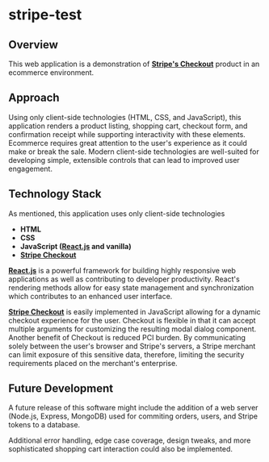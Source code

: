 # stripe-test

## Overview
This web application is a demonstration of **[Stripe's Checkout](https://stripe.com/docs/checkout)** product in an ecommerce environment.

## Approach
Using only client-side technologies (HTML, CSS, and JavaScript), this application renders a product listing, shopping cart, checkout form, and confirmation receipt while supporting interactivity with these elements. Ecommerce requires great attention to the user's experience as it could make or break the sale. Modern client-side technologies are well-suited for developing simple, extensible controls that can lead to improved user engagement.

## Technology Stack
As mentioned, this application uses only client-side technologies
- **HTML**
- **CSS**
- **JavaScript ([React.js](https://reactjs.org/) and vanilla)**
- **[Stripe Checkout](https://stripe.com/docs/checkout)**

**[React.js](https://reactjs.org/)** is a powerful framework for building highly responsive web applications as well as contributing to developer productivity. React's rendering methods allow for easy state management and synchronization which contributes to an enhanced user interface.

**[Stripe Checkout](https://stripe.com/docs/checkout)** is easily implemented in JavaScript allowing for a dynamic checkout experience for the user. Checkout is flexible in that it can accept multiple arguments for customizing the resulting modal dialog component. Another benefit of Checkout is reduced PCI burden. By communicating solely between the user's browser and Stripe's servers, a Stripe merchant can limit exposure of this sensitive data, therefore, limiting the security requirements placed on the merchant's enterprise.

## Future Development
A future release of this software might include the addition of a web server (Node.js, Express, MongoDB) used for commiting orders, users, and Stripe tokens to a database.

Additional error handling, edge case coverage, design tweaks, and more sophisticated shopping cart interaction could also be implemented.